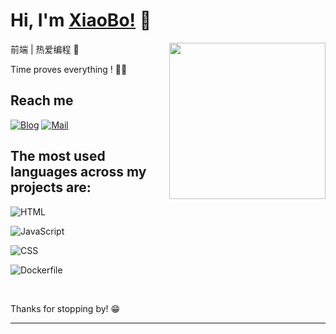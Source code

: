 <a href></a>
# Hi, I'm [XiaoBo!](https://www.aboutnb.com/) 👋
  <img align="right" width="250" src="https://cdn.cartoon-avatar.songdaochuanshu.com/ugomoji_1634665958181.gif" />


前端 | 热爱编程 🐣

Time proves everything ! 🏃‍♂️

## Reach me 
[![Blog](https://img.shields.io/badge/blog-XiaoBo-blue)](https://www.aboutnb.com/)
[![Mail](https://img.shields.io/badge/Email-aboutnanbo@163.com-red)](mailto:aboutnanbo@163.com)

## The most used languages across my projects are:


![HTML](https://img.shields.io/static/v1?style=flat-square&label=HTML&color=555&labelColor=%23e34c26&message=62.6%25)

![JavaScript](https://img.shields.io/static/v1?style=flat-square&label=JavaScript&color=555&labelColor=%23f1e05a&message=36.9%25)

![CSS](https://img.shields.io/static/v1?style=flat-square&label=CSS&color=555&labelColor=%23563d7c&message=0.3%25)

![Dockerfile](https://img.shields.io/static/v1?style=flat-square&label=Dockerfile&color=555&labelColor=%23384d54&message=0%25)

&nbsp;

Thanks for stopping by! 😁


----
